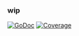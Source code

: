 ### wip

[![GoDoc](http://godoc.org/github.com/frk/gosql?status.png)](http://godoc.org/github.com/frk/gosql)  [![Coverage](http://gocover.io/_badge/github.com/frk/gosql?nocache=gosql)](http://gocover.io/github.com/frk/gosql)
